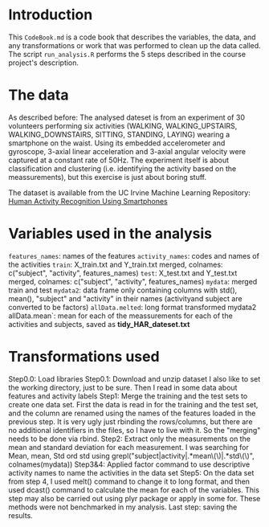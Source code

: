# Introduction

This `CodeBook.md` is a code book that describes the variables, the data, and any transformations or work that was performed to clean up the data called.
The script `run_analysis.R` performs the 5 steps described in the course project's description.

# The data
As described before: The analysed dateset is from an experiment of 30 volunteers performing six activities (WALKING, WALKING_UPSTAIRS, WALKING_DOWNSTAIRS, SITTING, STANDING, LAYING) wearing a smartphone on the waist. Using its embedded accelerometer and gyroscope, 3-axial linear acceleration and 3-axial angular velocity were captured at a constant rate of 50Hz.
The experiment itself is about classification and clustering (i.e. identifying the activity based on the meassurements), but this exercise is just about boring stuff.

The dataset is available from the UC Irvine Machine Learning Repository: [Human Activity Recognition Using Smartphones](http://archive.ics.uci.edu/ml/datasets/Human+Activity+Recognition+Using+Smartphones)

# Variables used in the analysis
`features_names`: names of the features
`activity_names`: codes and names of the activities
`train`: X_train.txt and Y_train.txt merged, colnames:  c("subject", "activity", features_names)
`test`: X_test.txt and Y_test.txt merged, colnames:  c("subject", "activity", features_names)
`mydata`: merged train and test
`mydata2`: data frame only containing columns with std(), mean(), "subject" and "activity" in their names (activityand subject are converted to be factors)
`allData.melted`: long format transformed mydata2`
`allData.mean`: mean for each of the meassurements for each of the activities and subjects, saved as **tidy_HAR_dateset.txt**

# Transformations used
Step0.0: Load libraries
Step0.1: Download and unzip dataset
I also like to set the working directory, just to be sure. Then I read in some data about features and activity labels
Step1: Merge the training and the test sets to create one data set.
First the data is read in for the training and the test set, and the column are renamed using the names of the features loaded in the previous step.
It is very ugly just rbinding the rows/columns, but there are no additional identifiers in the files, so I have to live with it. So the "merging" needs to be done via rbind.
Step2: Extract only the measurements on the mean and standard deviation for each measurement.
I was searching for Mean, mean, Std ord std using grepl("subject|activity|.*mean\\(\\)|.*std\\(\\)", colnames(mydata))
Step3&4: Applied factor command to use descriptive activity names to name the activities in the data set
Step5: On the data set from step 4, I used melt() command to change it to long format, and then used dcast() command to calculate the mean for each of the variables. This step may also be carried out using plyr package or apply in some for. These methods were not benchmarked in my analysis.
Last step: saving the results.
